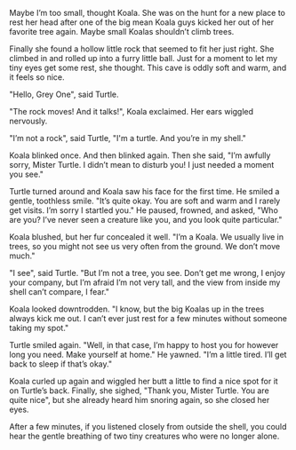 Maybe I’m too small, thought Koala. She was on the hunt for a new place to rest
her head after one of the big mean Koala guys kicked her out of her favorite
tree again. Maybe small Koalas shouldn’t climb trees.

Finally she found a hollow little rock that seemed to fit her just right. She
climbed in and rolled up into a furry little ball. Just for a moment to let my
tiny eyes get some rest, she thought. This cave is oddly soft and warm, and it
feels so nice.

"Hello, Grey One", said Turtle. 

"The rock moves! And it talks!", Koala
exclaimed. Her ears wiggled nervously. 

"I’m not a rock", said Turtle, "I'm a
turtle. And you’re in my shell." 

Koala blinked once. And then blinked again.
Then she said, "I’m awfully sorry, Mister Turtle. I didn’t mean to disturb you!
I just needed a moment you see." 

Turtle turned around and Koala saw his face for
the first time. He smiled a gentle, toothless smile. "It’s quite okay. You are
soft and warm and I rarely get visits. I’m sorry I startled you." He paused,
frowned, and asked, "Who are you? I’ve never seen a creature like you, and you
look quite particular." 

Koala blushed, but her fur concealed it well. "I’m a
Koala. We usually live in trees, so you might not see us very often from the
ground. We don’t move much."

"I see", said Turtle. "But I’m not a tree, you see. Don’t get me wrong, I enjoy
your company, but I’m afraid I’m not very tall, and the view from inside my
shell can’t compare, I fear." 

Koala looked downtrodden. "I know, but the big
Koalas up in the trees always kick me out. I can’t ever just rest for a few
minutes without someone taking my spot." 

Turtle smiled again. "Well, in that case, I’m happy to host you for however 
long you need. Make yourself at home." He yawned. "I’m a little tired. I’ll 
get back to sleep if that’s okay." 

Koala curled up again and wiggled her butt a little to find a nice spot for it on
Turtle’s back. Finally, she sighed, "Thank you, Mister Turtle. You are quite
nice", but she already heard him snoring again, so she closed her eyes.

After a few minutes, if you listened closely from outside the shell, you could hear
the gentle breathing of two tiny creatures who were no longer alone.
